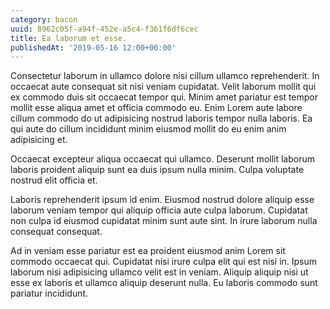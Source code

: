 ```yaml
---
category: bacon
uuid: 8962c05f-a94f-452e-a5c4-f361f6df6cec
title: Ea laborum et esse.
publishedAt: '2019-05-16 12:00+00:00'
---
```


Consectetur laborum in ullamco dolore nisi cillum ullamco reprehenderit. In occaecat aute consequat sit nisi veniam cupidatat. Velit laborum mollit qui ex commodo duis sit occaecat tempor qui. Minim amet pariatur est tempor mollit esse aliqua amet et officia commodo eu. Enim Lorem aute labore cillum commodo do ut adipisicing nostrud laboris tempor nulla laboris. Ea qui aute do cillum incididunt minim eiusmod mollit do eu enim anim adipisicing et.

Occaecat excepteur aliqua occaecat qui ullamco. Deserunt mollit laborum laboris proident aliquip sunt ea duis ipsum nulla minim. Culpa voluptate nostrud elit officia et.

Laboris reprehenderit ipsum id enim. Eiusmod nostrud dolore aliquip esse laborum veniam tempor qui aliquip officia aute culpa laborum. Cupidatat non culpa id eiusmod cupidatat minim sunt aute sint. In irure laborum nulla consequat consequat.

Ad in veniam esse pariatur est ea proident eiusmod anim Lorem sit commodo occaecat qui. Cupidatat nisi irure culpa elit qui est nisi in. Ipsum laborum nisi adipisicing ullamco velit est in veniam. Aliquip aliquip nisi ut esse ex laboris et ullamco aliquip deserunt nulla. Eu laboris commodo sunt pariatur incididunt.